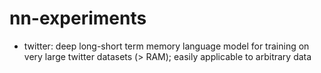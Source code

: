# nn-experiments

* twitter: deep long-short term memory language model for training on very large twitter datasets (> RAM); easily applicable to arbitrary data
